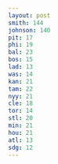 ```yaml
---
layout: post
smith: 144
johnson: 140
pit: 17
phi: 19
bal: 23
bos: 15
lad: 13
was: 14
kan: 21
tam: 22
nyy: 21
cle: 18
tor: 14
stl: 20
min: 21
hou: 21
atl: 13
sdg: 12
---
```

